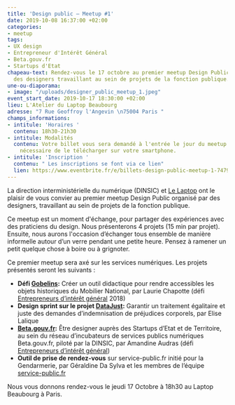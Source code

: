 ```yaml
---
title: 'Design public – Meetup #1'
date: 2019-10-08 16:37:00 +02:00
categories:
- meetup
tags:
- UX design
- Entrepreneur d'Intérêt Général
- Beta.gouv.fr
- Startups d'Etat
chapeau-text: Rendez-vous le 17 octobre au premier meetup Design Public organisé par
  des designers travaillant au sein de projets de la fonction publique.
une-ou-diaporama:
- image: "/uploads/designer_public_meetup_1.jpeg"
event_start_date: 2019-10-17 18:30:00 +02:00
lieu: L'Atelier du Laptop Beaubourg
adresse: "7 Rue Geoffroy l'Angevin \n75004 Paris "
champs_informations:
- intitule: 'Horaires '
  contenu: 18h30-21h30
- intitule: Modalités
  contenu: Votre billet vous sera demandé à l'entrée le jour du meetup. Il est donc
    nécessaire de le télécharger sur votre smartphone.
- intitule: 'Inscription '
  contenu: " Les inscriptions se font via ce lien"
  lien: https://www.eventbrite.fr/e/billets-design-public-meetup-1-74790669907
---
```


La direction interministérielle du numérique (DINSIC) et [Le Laptop](https://www.lelaptop.com/) ont le plaisir de vous convier au premier meetup Design Public organisé par des designers, travaillant au sein de projets de la fonction publique.

Ce meetup est un moment d'échange, pour partager des expériences avec des praticiens du design. Nous présenterons 4 projets (15 min par projet). Ensuite, nous aurons l'occasion d’échanger tous ensemble de manière informelle autour d’un verre pendant une petite heure. Pensez à ramener un petit quelque chose à boire ou à grignoter.

Ce premier meetup sera axé sur les services numériques. Les projets présentés seront les suivants :

* **Défi [Gobelins](https://entrepreneur-interet-general.etalab.gouv.fr/defis/2018/gobelins.html):** Créer un outil didactique pour rendre accessibles les objets historiques du Mobilier National, par Laurie Chapotte (défi [Entrepreneurs d’intérêt général](https://entrepreneur-interet-general.etalab.gouv.fr/index.html) 2018)
* **Design sprint sur le projet [DataJust](https://entrepreneur-interet-general.etalab.gouv.fr/defis/2019/datajust.html):** Garantir un traitement égalitaire et juste des demandes d’indemnisation de préjudices corporels, par Elise Lalique
* **[Beta.gouv.fr](https://beta.gouv.fr/):** Être designer auprès des Startups d’Etat et de Territoire, au sein du réseau d’incubateurs de services publics numériques Beta.gouv.fr, piloté par la DINSIC, par Amandine Audras (défi [Entrepreneurs d’intérêt général](https://entrepreneur-interet-general.etalab.gouv.fr/index.html))
* **Outil de prise de rendez-vous** sur service-public.fr initié pour la Gendarmerie, par Géraldine Da Sylva et les membres de l’équipe [service-public.fr](http://service-public.fr/)

Nous vous donnons rendez-vous le jeudi 17 Octobre à 18h30 au Laptop Beaubourg à Paris.